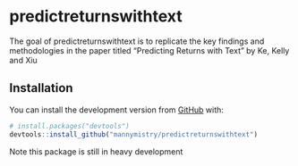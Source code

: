 
<!-- README.md is generated from README.Rmd. Please edit that file -->

# predictreturnswithtext

<!-- badges: start -->

<!-- badges: end -->

The goal of predictreturnswithtext is to replicate the key findings and
methodologies in the paper titled “Predicting Returns with Text” by Ke,
Kelly and Xiu

## Installation

You can install the development version from
[GitHub](https://github.com/) with:

``` r
# install.packages("devtools")
devtools::install_github("mannymistry/predictreturnswithtext")
```

Note this package is still in heavy development
